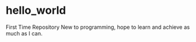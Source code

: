 # hello_world
First Time Repository
New to programming, hope to learn and achieve as much as I can. 
